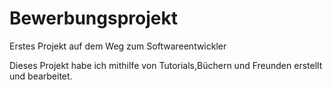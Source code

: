 # Bewerbungsprojekt
Erstes Projekt auf dem Weg zum Softwareentwickler 

Dieses Projekt habe ich mithilfe von Tutorials,Büchern und Freunden erstellt und bearbeitet.
